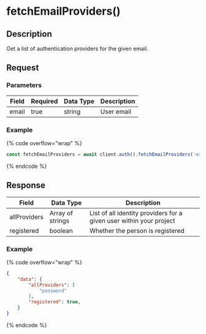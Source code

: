 # fetchEmailProviders()

## Description

Get a list of authentication providers for the given email.

## Request

### Parameters

<table><thead><tr><th>Field</th><th data-type="checkbox">Required</th><th>Data Type</th><th>Description</th></tr></thead><tbody><tr><td>email</td><td>true</td><td>string</td><td>User email</td></tr></tbody></table>

### Example

{% code overflow="wrap" %}
```javascript
const fetchEmailProviders = await client.auth().fetchEmailProviders('example@example.com')
```
{% endcode %}

## Response

| Field        | Data Type        | Description                                                         |
| ------------ | ---------------- | ------------------------------------------------------------------- |
| allProviders | Array of strings | List of all identity providers for a given user within your project |
| registered   | boolean          | Whether the person is registered                                    |

### Example

{% code overflow="wrap" %}
```json
{
    "data": {
        "allProviders": [
            "password"
        ],
        "registered": true,
    }
}
```
{% endcode %}
